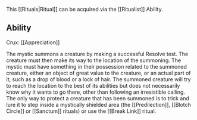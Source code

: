 This [[Rituals|Ritual]] can be acquired via the [[Ritualist]] Ability.
## Ability
Crux: [[Appreciation]]

The mystic summons a creature by making a successful Resolve test. The creature must then make its way to the location of the summoning. The mystic must have something in their possession related to the summoned creature, either an object of great value to the creature, or an actual part of it, such as a drop of blood or a lock of hair. The summoned creature will try to reach the location to the best of its abilities but does not necessarily know why it wants to go there, other than following an irresistible calling. The only way to protect a creature that has been summoned is to trick and lure it to step inside a mystically shielded area (the [[Predilection]], [[Blotch Circle]] or [[Sanctum]] rituals) or use the [[Break Link]] ritual.